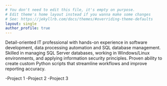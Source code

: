 ```yaml
---
# You don't need to edit this file, it's empty on purpose.
# Edit theme's home layout instead if you wanna make some changes
# See: https://jekyllrb.com/docs/themes/#overriding-theme-defaults
layout: single
author_profile: true
---
```


Detail-oriented IT professional with hands-on experience in software development, data processing automation and SQL database management. Skilled in managing SQL Server databases, working in Windows/Linux environments, and applying information security principles.  Proven ability to create custom Python scripts that streamline workflows and improve reporting accuracy.

-Project 1
-Project 2
-Project 3
